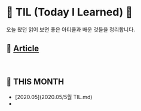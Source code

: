 # 👾 TIL (Today I Learned) 👀

오늘 봤던 읽어 보면 좋은 아티클과 배운 것들을 정리합니다.

## 📰 [Article](Article/Article.md)

&nbsp;



## 📅 THIS MONTH

* [2020.05](2020.05/5월 TIL.md)
* 

